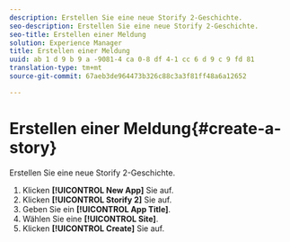 ```yaml
---
description: Erstellen Sie eine neue Storify 2-Geschichte.
seo-description: Erstellen Sie eine neue Storify 2-Geschichte.
seo-title: Erstellen einer Meldung
solution: Experience Manager
title: Erstellen einer Meldung
uuid: ab 1 d 9 b 9 a -9081-4 ca 0-8 df 4-1 cc 6 d 9 c 9 fd 81
translation-type: tm+mt
source-git-commit: 67aeb3de964473b326c88c3a3f81ff48a6a12652

---
```



# Erstellen einer Meldung{#create-a-story}

Erstellen Sie eine neue Storify 2-Geschichte.

1. Klicken **[!UICONTROL New App]** Sie auf.
1. Klicken **[!UICONTROL Storify 2]** Sie auf.
1. Geben Sie ein **[!UICONTROL App Title]**.
1. Wählen Sie eine **[!UICONTROL Site]**.
1. Klicken **[!UICONTROL Create]** Sie auf.

